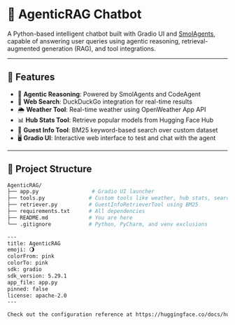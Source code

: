 # 🤖 AgenticRAG Chatbot

A Python-based intelligent chatbot built with Gradio UI and [SmolAgents](https://github.com/huggingface/smol-developer-agents), capable of answering user queries using agentic reasoning, retrieval-augmented generation (RAG), and tool integrations.

---

## 🚀 Features

- 🧠 **Agentic Reasoning**: Powered by SmolAgents and CodeAgent
- 🔎 **Web Search**: DuckDuckGo integration for real-time results
- 🌦️ **Weather Tool**: Real-time weather using OpenWeather App API
- 📊 **Hub Stats Tool**: Retrieve popular models from Hugging Face Hub
- 👤 **Guest Info Tool**: BM25 keyword-based search over custom dataset
- 🖥️ **Gradio UI**: Interactive web interface to test and chat with the agent

---

## 📁 Project Structure

```bash
AgenticRAG/
├── app.py                 # Gradio UI launcher
├── tools.py              # Custom tools like weather, hub stats, search
├── retriever.py          # GuestInfoRetrieverTool using BM25
├── requirements.txt      # All dependencies
├── README.md             # You are here
└── .gitignore            # Python, PyCharm, and venv exclusions

---
title: AgenticRAG
emoji: 🌖
colorFrom: pink
colorTo: pink
sdk: gradio
sdk_version: 5.29.1
app_file: app.py
pinned: false
license: apache-2.0
---

Check out the configuration reference at https://huggingface.co/docs/hub/spaces-config-reference
